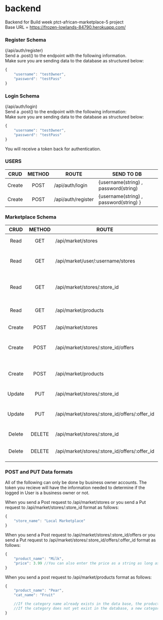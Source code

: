 # backend
Backend for Build week ptct-african-marketplace-5 project <br/>
Base URL = https://frozen-lowlands-84790.herokuapp.com/ <br/>

### Register Schema

(/api/auth/register) <br/>
Send a .post() to the endpoint with the following information. <br/>
Make sure you are sending data to the database as structured below:

```js
{
    "username": "testOwner",
    "password": "testPass"
}
```

### Login Schema

(/api/auth/login)<br/>
Send a .post() to the endpoint with the following information:<br/>
Make sure you are sending data to the database as structured below:

```js
{
    "username": "testOwner",
    "password": "testPass"
}
```
You will receive a token back for authentication. <br/>

### USERS

|  CRUD  | METHOD | ROUTE              | SEND TO DB                                            |
| :----: | :----: | ------------------ | ----------------------------------------------------- |
| Create |  POST  | /api/auth/login    | {username(string) , password(string)                  |
| Create |  POST  | /api/auth/register | {username(string) , password(string) } |

### Marketplace Schema

|  CRUD  | METHOD | ROUTE                       | Description                       |
| :----: | :----: | -----------------------     | --------------------------------- |
|  Read  |  GET   | /api/market/stores          | get all stores                    |
|  Read  |  GET   | /api/market/user/:username/stores  | get all selected owner stores     |
|  Read  |  GET   | /api/market/stores/:store_id       | get all offers for selected store |
|  Read  |  GET   | /api/market/products        | get all products in database      |
| Create |  POST  | /api/market/stores          | create new store                  |
| Create |  POST  | /api/market/stores/:store_id/offers| create new offer in selected store|
| Create |  POST  | /api/market/products         | create new product and/or category|
| Update |  PUT   | /api/market/stores/:store_id | edit store information           |
| Update |  PUT   | /api/market/stores/:store_id/offers/:offer_id | edit offer info using store_id and offer_id |
| Delete | DELETE | /api/market/stores/:store_id | delete store by id               |
| Delete | DELETE | /api/market/stores/:store_id/offers/:offer_id | delete offer by store_id and offer_id|

### POST and PUT Data formats

All of the following can only be done by business owner accounts. 
The token you recieve will have the information needed to determine if the logged in User is a business owner or not. <br/>

When you send a Post request to /api/market/stores or you send a Put request to /api/market/stores/:store_id format as follows:

```js
{
    "store_name": "Local Marketplace"
}
```

When you send a Post request to /api/market/stores/:store_id/offers or you send a Put request to /api/market/stores/:store_id/offers/:offer_id format as follows:

```js
{
    "product_name": "Milk",
    "price": 3.99 //You can also enter the price as a string as long as it is still numbers
}
```

When you send a post request to /api/market/products format as follows:

```js
{
    "product_name": "Pear",
    "cat_name": "Fruit"

    //If the category name already exists in the data base, the product will be assigned that categories cat_id
    //If the category does not yet exist in the database, a new category will be created and the product will be assigned the resulting cat_id
}
```

